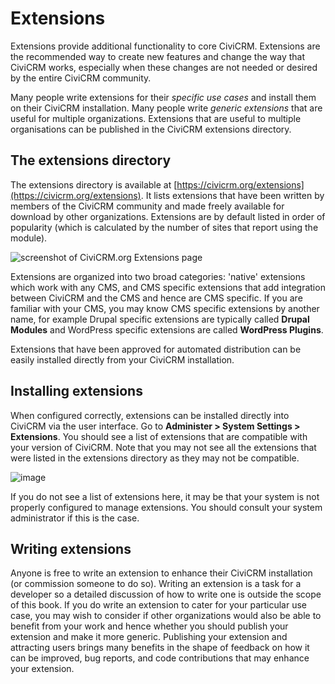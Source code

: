 # Extensions

Extensions provide additional functionality to core CiviCRM. Extensions
are the recommended way to create new features and change the way that
CiviCRM works, especially when these changes are not needed or desired
by the entire CiviCRM community.

Many people write extensions for their *specific use cases* and install
them on their CiviCRM installation. Many people write *generic
extensions* that are useful for multiple organizations. Extensions that
are useful to multiple organisations can be published in the CiviCRM
extensions directory. 

## The extensions directory

The extensions directory is available at
[https://civicrm.org/extensions](https://civicrm.org/extensions). It
lists extensions that have been written by members of the CiviCRM
community and made freely available for download by other
organizations. Extensions are by default listed in order of popularity
(which is calculated by the number of sites that report using the
module).

![screenshot of CiviCRM.org Extensions page](img/CiviCRM-extensions-website-May2019.png) 

Extensions are organized into two broad categories: 'native' extensions
which work with any CMS, and CMS specific extensions that add
integration between CiviCRM and the CMS and hence are CMS specific. If
you are familiar with your CMS, you may know CMS specific extensions by
another name, for example Drupal specific extensions are typically
called **Drupal Modules** and WordPress specific extensions are called
**WordPress Plugins**.

Extensions that have been approved for automated distribution can be
easily installed directly from your CiviCRM installation. 

## Installing extensions

When configured correctly, extensions can be installed directly into
CiviCRM via the user interface. Go to **Administer > System Settings >
Extensions**. You should see a list of extensions that are
compatible with your version of CiviCRM. Note that you may not see all
the extensions that were listed in the extensions directory as they may
not be compatible.

![image](img/z-extensions-ui.png)

If you do not see a list of extensions here, it may be that your system
is not properly configured to manage extensions. You should consult your
system administrator if this is the case. 

## Writing extensions 

Anyone is free to write an extension to enhance their CiviCRM
installation (or commission someone to do so). Writing an extension is
a task for a developer so a detailed discussion of how to write one is
outside the scope of this book. If you do write an extension to cater
for your particular use case, you may wish to consider if other
organizations would also be able to benefit from your work and hence
whether you should publish your extension and make it more generic.
Publishing your extension and attracting users brings many benefits in
the shape of feedback on how it can be improved, bug reports, and code
contributions that may enhance your extension. 


